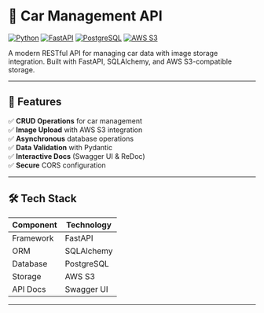 # 🚗 Car Management API

[![Python](https://img.shields.io/badge/Python-3.9+-blue?logo=python)](https://www.python.org/)
[![FastAPI](https://img.shields.io/badge/FastAPI-0.104.1-green?logo=fastapi)](https://fastapi.tiangolo.com/)
[![PostgreSQL](https://img.shields.io/badge/PostgreSQL-14-red?logo=postgresql)](https://www.postgresql.org/)
[![AWS S3](https://img.shields.io/badge/AWS_S3-Compatible-orange?logo=amazonaws)](https://aws.amazon.com/s3/)

A modern RESTful API for managing car data with image storage integration. Built with FastAPI, SQLAlchemy, and AWS S3-compatible storage.

---

## 📌 Features

✅ **CRUD Operations** for car management  
✅ **Image Upload** with AWS S3 integration  
✅ **Asynchronous** database operations  
✅ **Data Validation** with Pydantic  
✅ **Interactive Docs** (Swagger UI & ReDoc)  
✅ **Secure** CORS configuration  

---

## 🛠️ Tech Stack

| Component | Technology |
|-----------|------------|
| Framework | FastAPI    |
| ORM       | SQLAlchemy |
| Database  | PostgreSQL |
| Storage   | AWS S3     |
| API Docs  | Swagger UI |

---
